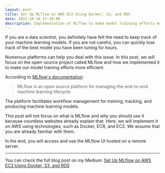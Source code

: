 ```yaml
---
layout: post
title: Set Up MLflow on AWS EC2 Using Docker, S3, and RDS
date: 2021-10-18 17:39:00
description: Implementation of MLflow to make model training efforts more efficient.
---
```


If you are a data scientist, you definitely have felt the need to keep track of your machine learning models. If you are not careful, you can quickly lose track of the best model you have been tuning for hours.

Numerous platforms can help you deal with this issue. In this post, we will focus on the open-source project called MLflow and how we implemented it to make our model training efforts more efficient.

According to [MLflow's documentation](https://www.mlflow.org/docs/latest/index.html): 

> MLflow is an open source platform for managing the end-to-end machine learning lifecycle.

The platform facilitates workflow management for training, tracking, and producing machine learning models.

This post will not focus on what is MLflow and why you should use it because countless websites already explain that. Here, we will implement it on AWS using technologies, such as Docker, ECR, and EC2. We assume that you are already familiar with them.

In the end, you will access and use the MLflow UI hosted on a remote server.

***

You can check the full blog post on my Medium: [Set Up MLflow on AWS EC2 Using Docker, S3, and RDS](https://aws.plainenglish.io/set-up-mlflow-on-aws-ec2-using-docker-s3-and-rds-90d96798e555)
